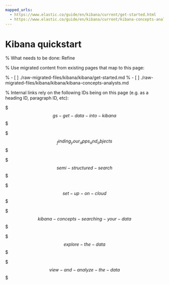 ```yaml
---
mapped_urls:
  - https://www.elastic.co/guide/en/kibana/current/get-started.html
  - https://www.elastic.co/guide/en/kibana/current/kibana-concepts-analysts.html
---
```


# Kibana quickstart

% What needs to be done: Refine

% Use migrated content from existing pages that map to this page:

% - [ ] ./raw-migrated-files/kibana/kibana/get-started.md
% - [ ] ./raw-migrated-files/kibana/kibana/kibana-concepts-analysts.md

% Internal links rely on the following IDs being on this page (e.g. as a heading ID, paragraph ID, etc):

$$$gs-get-data-into-kibana$$$

$$$_finding_your_apps_and_objects$$$

$$$semi-structured-search$$$

$$$set-up-on-cloud$$$

$$$kibana-concepts-searching-your-data$$$

$$$explore-the-data$$$

$$$view-and-analyze-the-data$$$